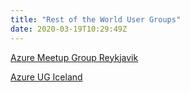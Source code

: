 ```yaml
---
title: "Rest of the World User Groups"
date: 2020-03-19T10:29:49Z
---
```


[Azure Meetup Group Reykjavik](https://www.meetup.com/Azure-Meetup-Group-Reykjavik/)

[Azure UG Iceland](https://www.meetup.com/Azure-UG-Iceland/)